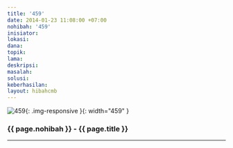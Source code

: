 ```yaml
---
title: '459'
date: 2014-01-23 11:08:00 +07:00
nohibah: '459'
inisiator: 
lokasi: 
dana: 
topik: 
lama: 
deskripsi: 
masalah: 
solusi: 
keberhasilan: 
layout: hibahcmb
---
```


![459](/static/img/hibahcmb/459.png){: .img-responsive }{: width="459" }

### {{ page.nohibah }} - {{ page.title }}

---
